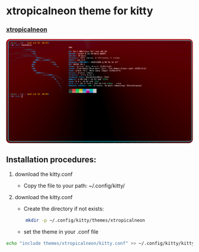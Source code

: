 # xtropicalneon theme for kitty


### [xtropicalneon](./kitty.conf)


<p align="center">
  <img src="./preview.png" alt="Demostración" width="900" style="border-radius: 10px;" />
</p>

## Installation procedures:

1. download the kitty.conf
    * Copy the file to your path: ~/.config/kitty/

2. download the kitty.conf
    * Create the directory if not exists:
    ``` bash
        mkdir -p ~/.config/kitty/themes/xtropicalneon
    ```
    * set the theme in your .conf file
```bash
echo "include themes/xtropicalneon/kitty.conf" >> ~/.config/kitty/kitty.conf
```